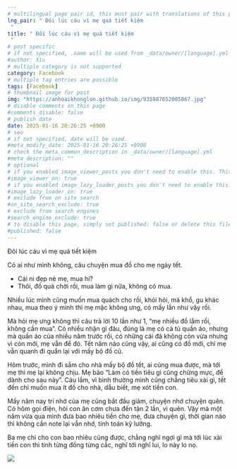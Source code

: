 ```yaml
---
# multilingual page pair id, this must pair with translations of this page. (This name must be unique)
lng_pair: " Đôi lúc cáu vì mẹ quá tiết kiệm
 "
title: " Đôi lúc cáu vì mẹ quá tiết kiệm
 "
# post specific
# if not specified, .name will be used from _data/owner/[language].yml
#author: Xíu
# multiple category is not supported
category: Facebook
# multiple tag entries are possible
tags: [Facebook]
# thumbnail image for post
img: "https://anhoaikhonglon.github.io/img/935987852005867.jpg"
# disable comments on this page
#comments_disable: false
# publish date
date: 2025-01-16 20:26:25 +0900
# seo
# if not specified, date will be used.
#meta_modify_date: 2025-01-16 20:26:25 +0900
# check the meta_common_description in _data/owner/[language].yml
#meta_description: ""
# optional
# if you enabled image_viewer_posts you don't need to enable this. This is only if image_viewer_posts = false
#image_viewer_on: true
# if you enabled image_lazy_loader_posts you don't need to enable this. This is only if image_lazy_loader_posts = false
#image_lazy_loader_on: true
# exclude from on site search
#on_site_search_exclude: true
# exclude from search engines
#search_engine_exclude: true
# to disable this page, simply set published: false or delete this file
#published: false
---
```

Đôi lúc cáu vì mẹ quá tiết kiệm

Có ai như mình không, câu chuyện mua đồ cho mẹ ngày tết.

- Cái ni đẹp nè mẹ, mua hỉ?
- Thôi, đồ quá chời rồi, mua làm gì nữa, không có mua.

Nhiều lúc mình cũng muốn mua quách cho rồi, khỏi hỏi, mà khổ, gu khác nhau, mua theo ý mình thì mẹ mặc không ưng, có mấy lần như vậy rồi.

Mà hỏi mẹ ưng không thì câu trả lời 10 lần như 1, “mẹ nhiều đồ lắm rồi, không cần mua”. Có nhiều nhặn gì đâu, đúng là mẹ có cả tủ quần áo, nhưng mà quần áo của nhiều năm trước rồi, có những cái đã không còn vừa nhưng vì còn mới, mẹ vẫn để đó.
Tết năm nào cũng vậy, ai cũng có đồ mới, chỉ mẹ vẫn quanh đi quẩn lại với mấy bộ đồ cũ.

Hôm trước, mình đi sắm cho nhà mấy bộ đồ tết, ai cũng mua được, mà tới mẹ thì mẹ lại không chịu. Mẹ bảo “Làm có tiền tiêu gì cũng chừng mực, để dành cho sau này”. Cáu lắm, vì bình thường mình cũng chẳng tiêu xài gì, tết đến chỉ muốn mua ít đồ cho nhà, dẫu biết, mẹ xót tiền con.

Mấy năm nay trí nhớ của mẹ cũng bắt đầu giảm, chuyện nhớ chuyện quên. Có hôm gọi điện, hỏi con ăn cơm chưa đến tận 2 lần, vì quên. Vậy mà một năm vừa qua mình đưa bao nhiêu tiền cho mẹ, đưa chuyện gì, thời gian nào thì không cần note lại vẫn nhớ, tính toán kỹ lưỡng.

Ba mẹ chi cho con bao nhiêu cũng được, chẳng nghĩ ngợi gì mà tới lúc xài tiền con thì tính từng đồng từng cắc, nghĩ tới nghĩ lui, lo này lo nọ.
<!-- outline-end -->
<img src= "https://anhoaikhonglon.github.io/img/935987852005867.jpg">
